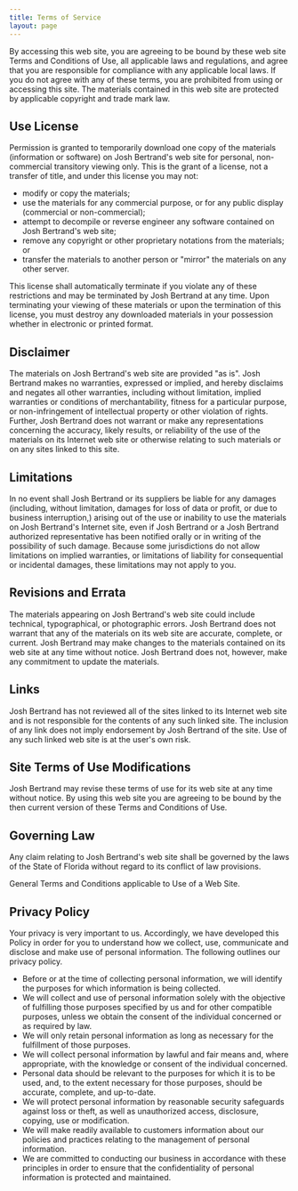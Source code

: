 ```yaml
---
title: Terms of Service
layout: page
---
```


By accessing this web site, you are agreeing to be bound by these web site Terms and Conditions of Use, all applicable laws and regulations, and agree that you are responsible for compliance with any applicable local laws. If you do not agree with any of these terms, you are prohibited from using or accessing this site. The materials contained in this web site are protected by applicable copyright and trade mark law.

## Use License

Permission is granted to temporarily download one copy of the materials (information or software) on Josh Bertrand's web site for personal, non-commercial transitory viewing only. This is the grant of a license, not a transfer of title, and under this license you may not:

- modify or copy the materials;
- use the materials for any commercial purpose, or for any public display (commercial or non-commercial);
- attempt to decompile or reverse engineer any software contained on Josh Bertrand's web site;
- remove any copyright or other proprietary notations from the materials; or
- transfer the materials to another person or "mirror" the materials on any other server.

This license shall automatically terminate if you violate any of these restrictions and may be terminated by Josh Bertrand at any time. Upon terminating your viewing of these materials or upon the termination of this license, you must destroy any downloaded materials in your possession whether in electronic or printed format.

## Disclaimer

The materials on Josh Bertrand's web site are provided "as is". Josh Bertrand makes no warranties, expressed or implied, and hereby disclaims and negates all other warranties, including without limitation, implied warranties or conditions of merchantability, fitness for a particular purpose, or non-infringement of intellectual property or other violation of rights. Further, Josh Bertrand does not warrant or make any representations concerning the accuracy, likely results, or reliability of the use of the materials on its Internet web site or otherwise relating to such materials or on any sites linked to this site.

## Limitations

In no event shall Josh Bertrand or its suppliers be liable for any damages (including, without limitation, damages for loss of data or profit, or due to business interruption,) arising out of the use or inability to use the materials on Josh Bertrand's Internet site, even if Josh Bertrand or a Josh Bertrand authorized representative has been notified orally or in writing of the possibility of such damage. Because some jurisdictions do not allow limitations on implied warranties, or limitations of liability for consequential or incidental damages, these limitations may not apply to you.

## Revisions and Errata

The materials appearing on Josh Bertrand's web site could include technical, typographical, or photographic errors. Josh Bertrand does not warrant that any of the materials on its web site are accurate, complete, or current. Josh Bertrand may make changes to the materials contained on its web site at any time without notice. Josh Bertrand does not, however, make any commitment to update the materials.

## Links

Josh Bertrand has not reviewed all of the sites linked to its Internet web site and is not responsible for the contents of any such linked site. The inclusion of any link does not imply endorsement by Josh Bertrand of the site. Use of any such linked web site is at the user's own risk.

## Site Terms of Use Modifications

Josh Bertrand may revise these terms of use for its web site at any time without notice. By using this web site you are agreeing to be bound by the then current version of these Terms and Conditions of Use.

## Governing Law

Any claim relating to Josh Bertrand's web site shall be governed by the laws of the State of Florida without regard to its conflict of law provisions.

General Terms and Conditions applicable to Use of a Web Site.

## Privacy Policy

Your privacy is very important to us. Accordingly, we have developed this Policy in order for you to understand how we collect, use, communicate and disclose and make use of personal information. The following outlines our privacy policy.

- Before or at the time of collecting personal information, we will identify the purposes for which information is being collected.
- We will collect and use of personal information solely with the objective of fulfilling those purposes specified by us and for other compatible purposes, unless we obtain the consent of the individual concerned or as required by law.
- We will only retain personal information as long as necessary for the fulfillment of those purposes.
- We will collect personal information by lawful and fair means and, where appropriate, with the knowledge or consent of the individual concerned.
- Personal data should be relevant to the purposes for which it is to be used, and, to the extent necessary for those purposes, should be accurate, complete, and up-to-date.
- We will protect personal information by reasonable security safeguards against loss or theft, as well as unauthorized access, disclosure, copying, use or modification.
- We will make readily available to customers information about our policies and practices relating to the management of personal information.
- We are committed to conducting our business in accordance with these principles in order to ensure that the confidentiality of personal information is protected and maintained.
